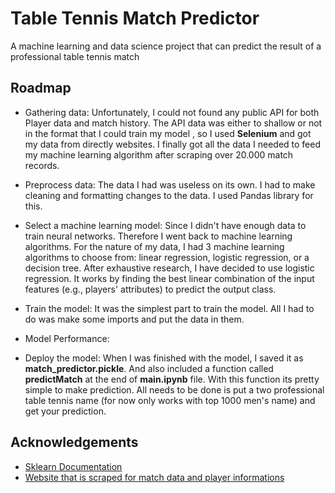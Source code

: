 # Table Tennis Match Predictor

A machine learning and data science project that can predict the result of a professional table tennis match

## Roadmap

- Gathering data: Unfortunately, I could not found any public API for both Player data and match history. The API data was either to shallow or not in the format that I could train my model , so I used **Selenium** and got my data from directly websites. I finally got all the data I needed to feed my machine learning algorithm after scraping over 20.000 match records.


- Preprocess data: The data I had was useless on its own. I had to make cleaning and formatting changes to the data. I used Pandas library for this.


- Select a machine learning model: Since I didn't have enough data to train neural networks. Therefore I went back to machine learning algorithms. For the nature of my data, I had 3 machine learning algorithms to choose from: linear regression, logistic regression, or a decision tree. After exhaustive research, I have decided to use logistic regression. It works by finding the best linear combination of the input features (e.g., players' attributes) to predict the output class.


- Train the model: It was the simplest part to train the model. All I had to do was make some imports and put the data in them.  

- Model Performance: 


- Deploy the model: When I was finished with the model, I saved it as **match_predictor.pickle**. And also included a function called **predictMatch** at the end of **main.ipynb** file. With this function its pretty simple to make prediction. All needs to be done is put a two professional table tennis name (for now only works with top 1000 men's name) and get your prediction.
 

## Acknowledgements

 - [Sklearn Documentation](https://scikit-learn.org/stable/user_guide.html)
 - [Website that is scraped for match data and player informations](https://tabletennis.guide/ittftournaments.php?page=1)

